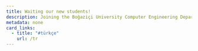 ```yaml
---
title: Waiting our new students!
description: Joining the Boğaziçi University Computer Engineering Department means becoming a part of one of the most prestigious and respected academic families in Turkey. This department will prepare you for a successful career in computer engineering by providing you with a strong theoretical foundation and sought-after practical skills in the industry.
metadata: none
card_links:
  - title: "#türkçe"
    url: /tr
---
```


